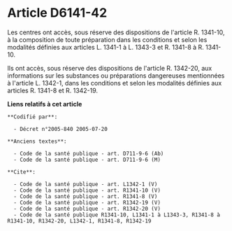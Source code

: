 # Article D6141-42

Les centres ont accès, sous réserve des dispositions de l'article R. 1341-10, à la composition de toute préparation dans les
conditions et selon les modalités définies aux articles L. 1341-1 à L. 1343-3 et R. 1341-8 à R. 1341-10.

Ils ont accès, sous réserve des dispositions de l'article R. 1342-20, aux informations sur les substances ou préparations
dangereuses mentionnées à l'article L. 1342-1, dans les conditions et selon les modalités définies aux articles R. 1341-8 et
R. 1342-19.

**Liens relatifs à cet article**

	**Codifié par**:

	  - Décret n°2005-840 2005-07-20

	**Anciens textes**:

	  - Code de la santé publique - art. D711-9-6 (Ab)
	  - Code de la santé publique - art. D711-9-6 (M)

	**Cite**:

	  - Code de la santé publique - art. L1342-1 (V)
	  - Code de la santé publique - art. R1341-10 (V)
	  - Code de la santé publique - art. R1341-8 (V)
	  - Code de la santé publique - art. R1342-19 (V)
	  - Code de la santé publique - art. R1342-20 (V)
	  - Code de la santé publique R1341-10, L1341-1 à L1343-3, R1341-8 à R1341-10, R1342-20, L1342-1, R1341-8, R1342-19
